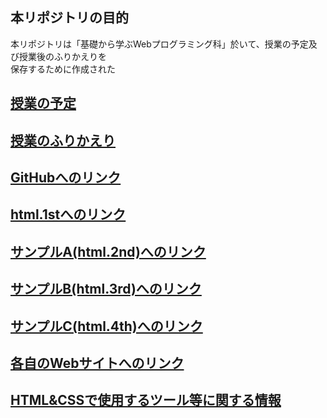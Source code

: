 ## 本リポジトリの目的

本リポジトリは「基礎から学ぶWebプログラミング科」於いて、授業の予定及び授業後のふりかえりを  
保存するために作成された

## <a href="yotei.md" target="_blank">授業の予定</a>

## <a href="https://github.com/wp15000/list/blob/master/daily.md" target="_blank">授業のふりかえり</a>

## <a href="https://github.com/wp15000/list/blob/master/github.md" target="_blank">GitHubへのリンク</a>

## <a href="https://github.com/wp15000/list/blob/master/list.html.1st.md" target="_blank">html.1stへのリンク</a>

## <a href="https://github.com/wp15000/list/blob/master/list.html.2nd.md" target="_blank">サンプルA(html.2nd)へのリンク</a>

## <a href="https://github.com/wp15000/list/blob/master/list.html.3rd.md" target="_blank">サンプルB(html.3rd)へのリンク</a>

## <a href="https://github.com/wp15000/list/blob/master/list.html.4th.md" target="_blank">サンプルC(html.4th)へのリンク</a>

## <a href="https://github.com/wp15000/list/blob/master/list.html.5th.md" target="_blank">各自のWebサイトへのリンク<a>

## <a href="tools.md" target="_blank">HTML&CSSで使用するツール等に関する情報</a>
